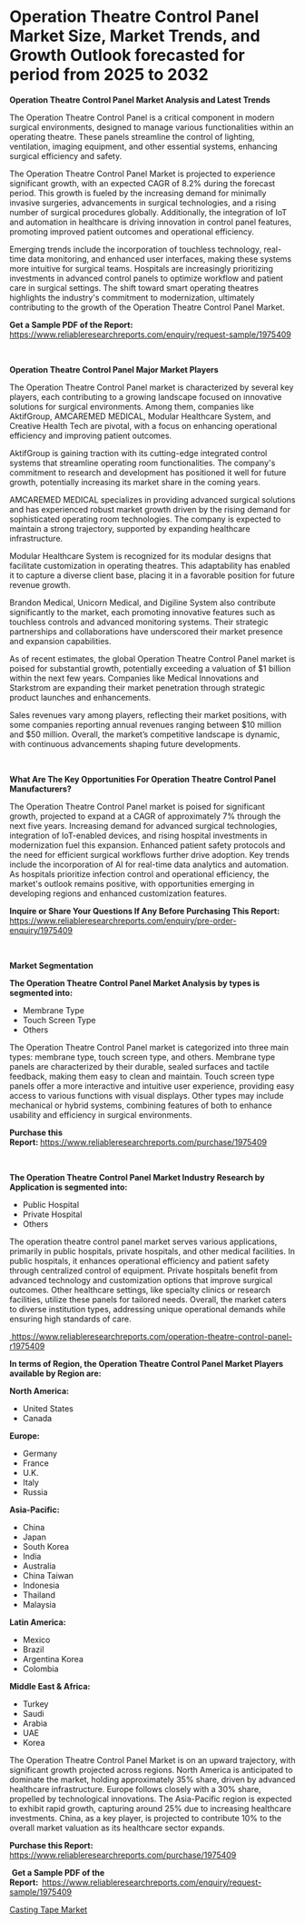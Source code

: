 <p><h1>Operation Theatre Control Panel Market Size, Market Trends, and Growth Outlook forecasted for period from 2025 to 2032</h1></p><p><strong>Operation Theatre Control Panel Market Analysis and Latest Trends</strong></p>
<p><p>The Operation Theatre Control Panel is a critical component in modern surgical environments, designed to manage various functionalities within an operating theatre. These panels streamline the control of lighting, ventilation, imaging equipment, and other essential systems, enhancing surgical efficiency and safety.</p><p>The Operation Theatre Control Panel Market is projected to experience significant growth, with an expected CAGR of 8.2% during the forecast period. This growth is fueled by the increasing demand for minimally invasive surgeries, advancements in surgical technologies, and a rising number of surgical procedures globally. Additionally, the integration of IoT and automation in healthcare is driving innovation in control panel features, promoting improved patient outcomes and operational efficiency.</p><p>Emerging trends include the incorporation of touchless technology, real-time data monitoring, and enhanced user interfaces, making these systems more intuitive for surgical teams. Hospitals are increasingly prioritizing investments in advanced control panels to optimize workflow and patient care in surgical settings. The shift toward smart operating theatres highlights the industry's commitment to modernization, ultimately contributing to the growth of the Operation Theatre Control Panel Market.</p></p>
<p><strong>Get a Sample PDF of the Report:&nbsp;</strong> <a href="https://www.reliableresearchreports.com/enquiry/request-sample/1975409?utm_campaign=2326&utm_medium=2&utm_source=Github&utm_content=ia&utm_term=04032025&utm_id=operation-theatre-control-panel">https://www.reliableresearchreports.com/enquiry/request-sample/1975409</a></p>
<p>&nbsp;</p>
<p><strong>Operation Theatre Control Panel Major Market Players</strong></p>
<p><p>The Operation Theatre Control Panel market is characterized by several key players, each contributing to a growing landscape focused on innovative solutions for surgical environments. Among them, companies like AktifGroup, AMCAREMED MEDICAL, Modular Healthcare System, and Creative Health Tech are pivotal, with a focus on enhancing operational efficiency and improving patient outcomes.</p><p>AktifGroup is gaining traction with its cutting-edge integrated control systems that streamline operating room functionalities. The company's commitment to research and development has positioned it well for future growth, potentially increasing its market share in the coming years. </p><p>AMCAREMED MEDICAL specializes in providing advanced surgical solutions and has experienced robust market growth driven by the rising demand for sophisticated operating room technologies. The company is expected to maintain a strong trajectory, supported by expanding healthcare infrastructure.</p><p>Modular Healthcare System is recognized for its modular designs that facilitate customization in operating theatres. This adaptability has enabled it to capture a diverse client base, placing it in a favorable position for future revenue growth.</p><p>Brandon Medical, Unicorn Medical, and Digiline System also contribute significantly to the market, each promoting innovative features such as touchless controls and advanced monitoring systems. Their strategic partnerships and collaborations have underscored their market presence and expansion capabilities.</p><p>As of recent estimates, the global Operation Theatre Control Panel market is poised for substantial growth, potentially exceeding a valuation of $1 billion within the next few years. Companies like Medical Innovations and Starkstrom are expanding their market penetration through strategic product launches and enhancements.</p><p>Sales revenues vary among players, reflecting their market positions, with some companies reporting annual revenues ranging between $10 million and $50 million. Overall, the market’s competitive landscape is dynamic, with continuous advancements shaping future developments.</p></p>
<p>&nbsp;</p>
<p><strong>What Are The Key Opportunities For Operation Theatre Control Panel Manufacturers?</strong></p>
<p><p>The Operation Theatre Control Panel market is poised for significant growth, projected to expand at a CAGR of approximately 7% through the next five years. Increasing demand for advanced surgical technologies, integration of IoT-enabled devices, and rising hospital investments in modernization fuel this expansion. Enhanced patient safety protocols and the need for efficient surgical workflows further drive adoption. Key trends include the incorporation of AI for real-time data analytics and automation. As hospitals prioritize infection control and operational efficiency, the market's outlook remains positive, with opportunities emerging in developing regions and enhanced customization features.</p></p>
<p><strong>Inquire or Share Your Questions If Any Before Purchasing This Report:</strong> <a href="https://www.reliableresearchreports.com/enquiry/pre-order-enquiry/1975409?utm_campaign=2326&utm_medium=2&utm_source=Github&utm_content=ia&utm_term=04032025&utm_id=operation-theatre-control-panel">https://www.reliableresearchreports.com/enquiry/pre-order-enquiry/1975409</a></p>
<p>&nbsp;</p>
<p><strong>Market Segmentation</strong></p>
<p><strong>The Operation Theatre Control Panel Market Analysis by types is segmented into:</strong></p>
<p><ul><li>Membrane Type</li><li>Touch Screen Type</li><li>Others</li></ul></p>
<p><p>The Operation Theatre Control Panel market is categorized into three main types: membrane type, touch screen type, and others. Membrane type panels are characterized by their durable, sealed surfaces and tactile feedback, making them easy to clean and maintain. Touch screen type panels offer a more interactive and intuitive user experience, providing easy access to various functions with visual displays. Other types may include mechanical or hybrid systems, combining features of both to enhance usability and efficiency in surgical environments.</p></p>
<p><strong>Purchase this Report:&nbsp;</strong><a href="https://www.reliableresearchreports.com/purchase/1975409?utm_campaign=2326&utm_medium=2&utm_source=Github&utm_content=ia&utm_term=04032025&utm_id=operation-theatre-control-panel">https://www.reliableresearchreports.com/purchase/1975409</a></p>
<p>&nbsp;</p>
<p><strong>The Operation Theatre Control Panel Market Industry Research by Application is segmented into:</strong></p>
<p><ul><li>Public Hospital</li><li>Private Hospital</li><li>Others</li></ul></p>
<p><p>The operation theatre control panel market serves various applications, primarily in public hospitals, private hospitals, and other medical facilities. In public hospitals, it enhances operational efficiency and patient safety through centralized control of equipment. Private hospitals benefit from advanced technology and customization options that improve surgical outcomes. Other healthcare settings, like specialty clinics or research facilities, utilize these panels for tailored needs. Overall, the market caters to diverse institution types, addressing unique operational demands while ensuring high standards of care.</p></p>
<p><a href="https://www.reliableresearchreports.com/operation-theatre-control-panel-r1975409?utm_campaign=2326&utm_medium=2&utm_source=Github&utm_content=ia&utm_term=04032025&utm_id=operation-theatre-control-panel">&nbsp;https://www.reliableresearchreports.com/operation-theatre-control-panel-r1975409</a></p>
<p><strong>In terms of Region, the Operation Theatre Control Panel Market Players available by Region are:</strong></p>
<p>
    <p> <strong> North America: </strong>
        <ul>
            <li>United States</li>
            <li>Canada</li>
        </ul>
        </p> 
    <p> <strong> Europe: </strong>
        <ul>
            <li>Germany</li>
            <li>France</li>
            <li>U.K.</li>
            <li>Italy</li>
            <li>Russia</li>
        </ul>
        </p> 
    <p> <strong> Asia-Pacific: </strong>
        <ul>
            <li>China</li>
            <li>Japan</li>
            <li>South Korea</li>
            <li>India</li>
            <li>Australia</li>
            <li>China Taiwan</li>
            <li>Indonesia</li>
            <li>Thailand</li>
            <li>Malaysia</li>
        </ul>
        </p> 
    <p> <strong> Latin America: </strong>
        <ul>
            <li>Mexico</li>
            <li>Brazil</li>
            <li>Argentina Korea</li>
            <li>Colombia</li>
        </ul>
        </p> 
    <p> <strong> Middle East & Africa: </strong>
        <ul>
            <li>Turkey</li>
            <li>Saudi</li>
            <li>Arabia</li>
            <li>UAE</li>
            <li>Korea</li>
        </ul>
    </p>
    </p>
<p><p>The Operation Theatre Control Panel Market is on an upward trajectory, with significant growth projected across regions. North America is anticipated to dominate the market, holding approximately 35% share, driven by advanced healthcare infrastructure. Europe follows closely with a 30% share, propelled by technological innovations. The Asia-Pacific region is expected to exhibit rapid growth, capturing around 25% due to increasing healthcare investments. China, as a key player, is projected to contribute 10% to the overall market valuation as its healthcare sector expands.</p></p>
<p><strong>Purchase this Report: </strong><a href="https://www.reliableresearchreports.com/purchase/1975409?utm_campaign=2326&utm_medium=2&utm_source=Github&utm_content=ia&utm_term=04032025&utm_id=operation-theatre-control-panel">https://www.reliableresearchreports.com/purchase/1975409</a></p>
<p>&nbsp;<strong>Get a Sample PDF of the Report:&nbsp;&nbsp;</strong><a href="https://www.reliableresearchreports.com/enquiry/request-sample/1975409?utm_campaign=2326&utm_medium=2&utm_source=Github&utm_content=ia&utm_term=04032025&utm_id=operation-theatre-control-panel">https://www.reliableresearchreports.com/enquiry/request-sample/1975409</a></p>
<p><strong></strong></p>
<p><p><a href="https://github.com/NargisHussain75/Market-Research-Report-List-1/blob/main/casting-tape-market.md?utm_campaign=2326&utm_medium=2&utm_source=Github&utm_content=ia&utm_term=04032025&utm_id=operation-theatre-control-panel">Casting Tape Market</a></p></p>